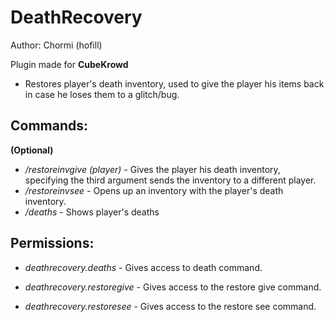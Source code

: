 # DeathRecovery

Author: Chormi (hofill)

Plugin made for **CubeKrowd**
 - Restores player's death inventory, used to give the player his items back in case he loses them to a glitch/bug.

## Commands:
 **<Required>**

 **(Optional)**

 * */restoreinvgive <player> <number> (player)* - Gives the player his death inventory, specifying the third argument sends the inventory to a different player.
 * */restoreinvsee <player> <number>* - Opens up an inventory with the player's death inventory.
 * */deaths <player>* - Shows player's deaths

## Permissions:
 * *deathrecovery.deaths* - Gives access to death command.

 * *deathrecovery.restoregive* - Gives access to the restore give command.

 * *deathrecovery.restoresee* - Gives access to the restore see command.